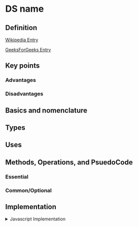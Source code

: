 # DS name

## Definition

<!-- TODO -->

[Wikipedia Entry](https://en.wikipedia.org/wiki/)

[GeeksForGeeks Entry](https://www.geeksforgeeks.org/data-structures)

## Key points

### Advantages

### Disadvantages

## Basics and nomenclature

## Types

## Uses

## Methods, Operations, and PsuedoCode

### Essential

### Common/Optional

## Implementation

<details>
<summary>Javascript Implementation</summary>
</details>
